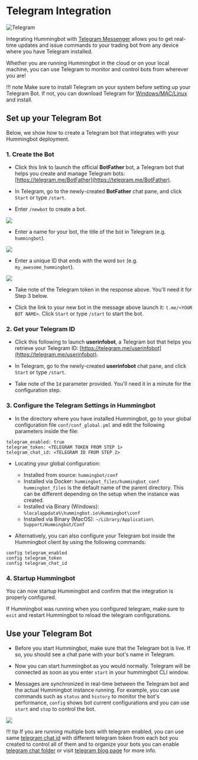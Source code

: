 # Telegram Integration

![Telegram](/assets/img/telegram.png)

Integrating Hummingbot with [Telegram Messenger](https://telegram.org/) allows you to get real-time updates and issue commands to your trading bot from any device where you have Telegram installed.

Whether you are running Hummingbot in the cloud or on your local machine, you can use Telegram to monitor and control bots from wherever you are!

!!! note
    Make sure to install Telegram on your system before setting up your Telegram Bot. If not, you can download Telegram for [Windows/MAC/Linux](https://desktop.telegram.org/) and install.

## Set up your Telegram Bot

Below, we show how to create a Telegram bot that integrates with your Hummingbot deployment.

### 1. Create the Bot

* Click this link to launch the official **BotFather** bot, a Telegram bot that helps you create and manage Telegram bots: [https://telegram.me/BotFather](https://telegram.me/BotFather).

* In Telegram, go to the newly-created **BotFather** chat pane, and click `Start` or type `/start`.

* Enter `/newbot` to create a bot.

![](/assets/img/botfather-1.png)

* Enter a name for your bot, the title of the bot in Telegram (e.g. `hummingbot`).

![](/assets/img/botfather-2.png)

* Enter a unique ID that ends with the word `bot` (e.g. `my_awesome_hummingbot`).

![](/assets/img/botfather-3.png)

* Take note of the Telegram token in the response above. You'll need it for Step 3 below.

* Click the link to your new bot in the message above launch it: `t.me/<YOUR BOT NAME>`. Click `Start` or type `/start` to start the bot.

### 2. Get your Telegram ID

* Click this following to launch **userinfobot**, a Telegram bot that helps you retrieve your Telegram ID: [https://telegram.me/userinfobot](https://telegram.me/userinfobot).

* In Telegram, go to the newly-created **userinfobot** chat pane, and click `Start` or type `/start`.

* Take note of the `Id` parameter provided. You'll need it in a minute for the configuration step.

### 3. Configure the Telegram Settings in Hummingbot

* In the directory where you have installed Hummingbot, go to your global configuration file `conf/conf_global.yml` and edit the following parameters inside the file:

```
telegram_enabled: true
telegram_token: <TELEGRAM TOKEN FROM STEP 1>
telegram_chat_id: <TELEGRAM ID FROM STEP 2>
```

* Locating your global configuration:<br />
    * Installed from source: `hummingbot/conf`<br />
    * Installed via Docker: `hummingbot_files/hummingbot_conf`<br />
        `hummingbot_files` is the default name of the parent directory. This can be different depending on the setup
        when the instance was created.<br />
    * Installed via Binary (Windows): `%localappdata%\hummingbot.io\Hummingbot\conf`<br />
    * Installed via Binary (MacOS): `~/Library/Application\ Support/Hummingbot/Conf`<br />

* Alternatively, you can also configure your Telegram bot inside the Hummingbot client by using the following commands:

```
config telegram_enabled
config telegram_token
config telegram_chat_id
```

### 4. Startup Hummingbot

You can now startup Hummingbot and confirm that the integration is properly configured.

If Hummingbot was running when you configured telegram, make sure to `exit` and restart Hummingbot to reload the telegram configurations.

## Use your Telegram Bot

* Before you start Hummingbot, make sure that the Telegram bot is live. If so, you should see a chat pane with your bot's name in Telegram.

* Now you can start hummingbot as you would normally. Telegram will be connected as soon as you enter `start` in
your hummingbot CLI window.

* Messages are synchronized in real-time between the Telegram bot and the actual Hummingbot instance running. For example, you can use commands such as `status` and `history` to monitor the bot's performance, `config` shows bot current configurations and you can use `start` and `stop` to control the bot.

![](/assets/img/telegram-buttons.png)

!!! tip
    If you are running multiple bots with telegram enabled, you can use same [telegram chat id](https://telegram.me/userinfobot) with different telegram token from each bot you created to control all of them and to organize your bots you can enable [telegram chat folder](tg://settings/folders) or visit [telegram blog page](https://telegram.org/blog/folders) for more info. 